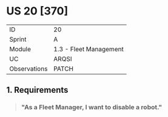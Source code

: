 # US 20 [370]

|              |                        |
| ------------ | ---------------------- |
| ID           | 20                     |
| Sprint       | A                      |
| Module       | 1.3 - Fleet Management |
| UC           | ARQSI                  |
| Observations | PATCH                  |

## 1. Requirements

> ### "As a Fleet Manager, I want to disable a robot."
